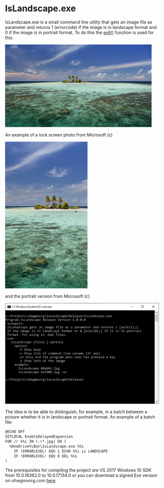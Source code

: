 # IsLandscape.exe

IsLandscape.exe is a small command line utility that gets an image file as parameter and returns 1 (errorcode) if the image is in landscape format and 0 if the image is in portrait format. To do this the [exit()](https://docs.microsoft.com/en-us/cpp/c-runtime-library/reference/exit-exit-exit) function is used for this.

![img](https://github.com/uhwgmxorg/IsLandscape/blob/master/Doc/65_l_example.jpg)

An example of a lock screen photo from Microsoft (c)

![img](https://github.com/uhwgmxorg/IsLandscape/blob/master/Doc/65_p_example.jpg)

and the portrait version from Microsoft (c)

![img](https://github.com/uhwgmxorg/IsLandscape/blob/master/Doc/65_3.jpg)

The idea is to be able to distinguish, for example, in a batch between a picture whether it is in landscape or portrait format.
An example of a batch file:

    @ECHO OFF
    SETLOCAL EnableDelayedExpansion
    FOR /r %%i IN (.\*.jpg) DO (
      %OneDrive%\Bat\IsLandscape.exe %%i
	    IF !ERRORLEVEL! EQU 1 ECHO %%i is LANDSCAPE
	    IF !ERRORLEVEL! EQU 0 DEL %%i
    )

The prerequisites for compiling the project are VS 2017 Windows 10 SDK from 10.0.18362.0 to 10.0.17134.0 or
you can download a signed Exe version on uhwgmxorg.com [here](http://uhwgmxorg.com/IsLandscape.exe?dl=0)
